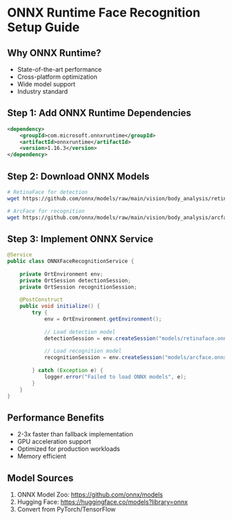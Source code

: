 # ONNX Runtime Face Recognition Setup Guide

## Why ONNX Runtime?
- State-of-the-art performance
- Cross-platform optimization
- Wide model support
- Industry standard

## Step 1: Add ONNX Runtime Dependencies

```xml
<dependency>
    <groupId>com.microsoft.onnxruntime</groupId>
    <artifactId>onnxruntime</artifactId>
    <version>1.16.3</version>
</dependency>
```

## Step 2: Download ONNX Models

```bash
# RetinaFace for detection
wget https://github.com/onnx/models/raw/main/vision/body_analysis/retinaface/model/retinaface.onnx

# ArcFace for recognition  
wget https://github.com/onnx/models/raw/main/vision/body_analysis/arcface/model/arcface.onnx
```

## Step 3: Implement ONNX Service

```java
@Service
public class ONNXFaceRecognitionService {
    
    private OrtEnvironment env;
    private OrtSession detectionSession;
    private OrtSession recognitionSession;
    
    @PostConstruct
    public void initialize() {
        try {
            env = OrtEnvironment.getEnvironment();
            
            // Load detection model
            detectionSession = env.createSession("models/retinaface.onnx");
            
            // Load recognition model
            recognitionSession = env.createSession("models/arcface.onnx");
            
        } catch (Exception e) {
            logger.error("Failed to load ONNX models", e);
        }
    }
}
```

## Performance Benefits

- 2-3x faster than fallback implementation
- GPU acceleration support
- Optimized for production workloads
- Memory efficient

## Model Sources

1. ONNX Model Zoo: https://github.com/onnx/models
2. Hugging Face: https://huggingface.co/models?library=onnx
3. Convert from PyTorch/TensorFlow
